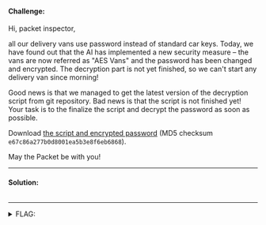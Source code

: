 #### Challenge:

Hi, packet inspector,

all our delivery vans use password instead of standard car keys. Today, we have found out that the AI has implemented a new security measure &ndash; the vans are now referred as "AES Vans" and the password has been changed and encrypted. The decryption part is not yet finished, so we can't start any delivery van since morning!

Good news is that we managed to get the latest version of the decryption script from git repository. Bad news is that the script is not finished yet! Your task is to the finalize the script and decrypt the password as soon as possible.

Download [the script and encrypted password](./van_keys.zip ":ignore") (MD5 checksum `e67c86a277b0d8001ea5b3e8f6eb6868`).

May the Packet be with you!

---

#### Solution:

```bash
```

---

<details><summary>FLAG:</summary>

```
FLAG{ITRD-Pyuv-JuLt-9zpM}
```

</details>
<br/>

